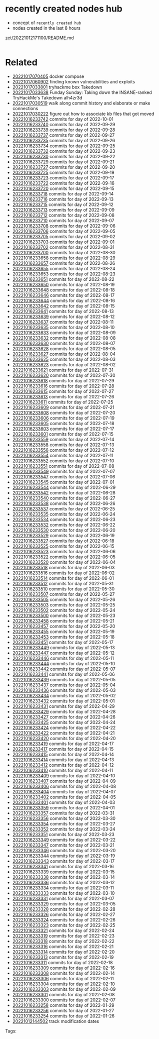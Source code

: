 # recently created nodes hub

- concept of `recently created hub`
- nodes created in the last 8 hours

zet/20221012171100/README.md

```
```


# Related

- [20221017070405](/zet/20221017070405/README.md) docker compose
- [20221017060902](/zet/20221017060902/README.md) finding known vulnerabilities and exploits
- [20221017033801](/zet/20221017033801/README.md) tryhackme box Takedown
- [20221017033638](/zet/20221017033638/README.md) Funday Sunday: Taking down the INSANE-ranked TryHackMe's Takedown alh4zr3d
- [20221017030519](/zet/20221017030519/README.md) walk along commit history and elaborate or make connections
- [20221017030222](/zet/20221017030222/README.md) figure out how to associate kb files that got moved
- [20221016233742](/zet/20221016233742/README.md) commits for day of 2022-10-01
- [20221016233740](/zet/20221016233740/README.md) commits for day of 2022-09-29
- [20221016233739](/zet/20221016233739/README.md) commits for day of 2022-09-28
- [20221016233737](/zet/20221016233737/README.md) commits for day of 2022-09-27
- [20221016233735](/zet/20221016233735/README.md) commits for day of 2022-09-26
- [20221016233734](/zet/20221016233734/README.md) commits for day of 2022-09-25
- [20221016233732](/zet/20221016233732/README.md) commits for day of 2022-09-23
- [20221016233730](/zet/20221016233730/README.md) commits for day of 2022-09-22
- [20221016233729](/zet/20221016233729/README.md) commits for day of 2022-09-21
- [20221016233727](/zet/20221016233727/README.md) commits for day of 2022-09-20
- [20221016233725](/zet/20221016233725/README.md) commits for day of 2022-09-19
- [20221016233723](/zet/20221016233723/README.md) commits for day of 2022-09-17
- [20221016233722](/zet/20221016233722/README.md) commits for day of 2022-09-16
- [20221016233720](/zet/20221016233720/README.md) commits for day of 2022-09-15
- [20221016233718](/zet/20221016233718/README.md) commits for day of 2022-09-14
- [20221016233716](/zet/20221016233716/README.md) commits for day of 2022-09-13
- [20221016233715](/zet/20221016233715/README.md) commits for day of 2022-09-12
- [20221016233713](/zet/20221016233713/README.md) commits for day of 2022-09-09
- [20221016233712](/zet/20221016233712/README.md) commits for day of 2022-09-08
- [20221016233710](/zet/20221016233710/README.md) commits for day of 2022-09-07
- [20221016233708](/zet/20221016233708/README.md) commits for day of 2022-09-06
- [20221016233706](/zet/20221016233706/README.md) commits for day of 2022-09-05
- [20221016233705](/zet/20221016233705/README.md) commits for day of 2022-09-02
- [20221016233703](/zet/20221016233703/README.md) commits for day of 2022-09-01
- [20221016233702](/zet/20221016233702/README.md) commits for day of 2022-08-31
- [20221016233700](/zet/20221016233700/README.md) commits for day of 2022-08-30
- [20221016233658](/zet/20221016233658/README.md) commits for day of 2022-08-29
- [20221016233657](/zet/20221016233657/README.md) commits for day of 2022-08-26
- [20221016233655](/zet/20221016233655/README.md) commits for day of 2022-08-24
- [20221016233653](/zet/20221016233653/README.md) commits for day of 2022-08-23
- [20221016233651](/zet/20221016233651/README.md) commits for day of 2022-08-22
- [20221016233650](/zet/20221016233650/README.md) commits for day of 2022-08-19
- [20221016233648](/zet/20221016233648/README.md) commits for day of 2022-08-18
- [20221016233646](/zet/20221016233646/README.md) commits for day of 2022-08-17
- [20221016233644](/zet/20221016233644/README.md) commits for day of 2022-08-16
- [20221016233642](/zet/20221016233642/README.md) commits for day of 2022-08-15
- [20221016233641](/zet/20221016233641/README.md) commits for day of 2022-08-13
- [20221016233639](/zet/20221016233639/README.md) commits for day of 2022-08-12
- [20221016233637](/zet/20221016233637/README.md) commits for day of 2022-08-11
- [20221016233635](/zet/20221016233635/README.md) commits for day of 2022-08-10
- [20221016233633](/zet/20221016233633/README.md) commits for day of 2022-08-09
- [20221016233632](/zet/20221016233632/README.md) commits for day of 2022-08-08
- [20221016233630](/zet/20221016233630/README.md) commits for day of 2022-08-07
- [20221016233628](/zet/20221016233628/README.md) commits for day of 2022-08-05
- [20221016233627](/zet/20221016233627/README.md) commits for day of 2022-08-04
- [20221016233625](/zet/20221016233625/README.md) commits for day of 2022-08-03
- [20221016233623](/zet/20221016233623/README.md) commits for day of 2022-08-02
- [20221016233621](/zet/20221016233621/README.md) commits for day of 2022-07-31
- [20221016233620](/zet/20221016233620/README.md) commits for day of 2022-07-30
- [20221016233618](/zet/20221016233618/README.md) commits for day of 2022-07-29
- [20221016233616](/zet/20221016233616/README.md) commits for day of 2022-07-28
- [20221016233615](/zet/20221016233615/README.md) commits for day of 2022-07-27
- [20221016233613](/zet/20221016233613/README.md) commits for day of 2022-07-26
- [20221016233611](/zet/20221016233611/README.md) commits for day of 2022-07-25
- [20221016233609](/zet/20221016233609/README.md) commits for day of 2022-07-21
- [20221016233608](/zet/20221016233608/README.md) commits for day of 2022-07-20
- [20221016233606](/zet/20221016233606/README.md) commits for day of 2022-07-19
- [20221016233605](/zet/20221016233605/README.md) commits for day of 2022-07-18
- [20221016233603](/zet/20221016233603/README.md) commits for day of 2022-07-17
- [20221016233601](/zet/20221016233601/README.md) commits for day of 2022-07-15
- [20221016233559](/zet/20221016233559/README.md) commits for day of 2022-07-14
- [20221016233558](/zet/20221016233558/README.md) commits for day of 2022-07-13
- [20221016233556](/zet/20221016233556/README.md) commits for day of 2022-07-12
- [20221016233554](/zet/20221016233554/README.md) commits for day of 2022-07-11
- [20221016233552](/zet/20221016233552/README.md) commits for day of 2022-07-10
- [20221016233551](/zet/20221016233551/README.md) commits for day of 2022-07-08
- [20221016233549](/zet/20221016233549/README.md) commits for day of 2022-07-07
- [20221016233547](/zet/20221016233547/README.md) commits for day of 2022-07-06
- [20221016233545](/zet/20221016233545/README.md) commits for day of 2022-07-01
- [20221016233544](/zet/20221016233544/README.md) commits for day of 2022-06-29
- [20221016233542](/zet/20221016233542/README.md) commits for day of 2022-06-28
- [20221016233540](/zet/20221016233540/README.md) commits for day of 2022-06-27
- [20221016233538](/zet/20221016233538/README.md) commits for day of 2022-06-26
- [20221016233537](/zet/20221016233537/README.md) commits for day of 2022-06-25
- [20221016233535](/zet/20221016233535/README.md) commits for day of 2022-06-24
- [20221016233534](/zet/20221016233534/README.md) commits for day of 2022-06-23
- [20221016233532](/zet/20221016233532/README.md) commits for day of 2022-06-22
- [20221016233530](/zet/20221016233530/README.md) commits for day of 2022-06-20
- [20221016233529](/zet/20221016233529/README.md) commits for day of 2022-06-19
- [20221016233527](/zet/20221016233527/README.md) commits for day of 2022-06-18
- [20221016233525](/zet/20221016233525/README.md) commits for day of 2022-06-15
- [20221016233523](/zet/20221016233523/README.md) commits for day of 2022-06-06
- [20221016233522](/zet/20221016233522/README.md) commits for day of 2022-06-05
- [20221016233520](/zet/20221016233520/README.md) commits for day of 2022-06-04
- [20221016233518](/zet/20221016233518/README.md) commits for day of 2022-06-03
- [20221016233516](/zet/20221016233516/README.md) commits for day of 2022-06-02
- [20221016233514](/zet/20221016233514/README.md) commits for day of 2022-06-01
- [20221016233512](/zet/20221016233512/README.md) commits for day of 2022-05-31
- [20221016233510](/zet/20221016233510/README.md) commits for day of 2022-05-30
- [20221016233507](/zet/20221016233507/README.md) commits for day of 2022-05-27
- [20221016233505](/zet/20221016233505/README.md) commits for day of 2022-05-26
- [20221016233503](/zet/20221016233503/README.md) commits for day of 2022-05-25
- [20221016233502](/zet/20221016233502/README.md) commits for day of 2022-05-24
- [20221016233500](/zet/20221016233500/README.md) commits for day of 2022-05-23
- [20221016233458](/zet/20221016233458/README.md) commits for day of 2022-05-21
- [20221016233457](/zet/20221016233457/README.md) commits for day of 2022-05-20
- [20221016233455](/zet/20221016233455/README.md) commits for day of 2022-05-19
- [20221016233453](/zet/20221016233453/README.md) commits for day of 2022-05-18
- [20221016233451](/zet/20221016233451/README.md) commits for day of 2022-05-17
- [20221016233449](/zet/20221016233449/README.md) commits for day of 2022-05-13
- [20221016233447](/zet/20221016233447/README.md) commits for day of 2022-05-12
- [20221016233446](/zet/20221016233446/README.md) commits for day of 2022-05-11
- [20221016233444](/zet/20221016233444/README.md) commits for day of 2022-05-10
- [20221016233442](/zet/20221016233442/README.md) commits for day of 2022-05-07
- [20221016233441](/zet/20221016233441/README.md) commits for day of 2022-05-06
- [20221016233439](/zet/20221016233439/README.md) commits for day of 2022-05-05
- [20221016233437](/zet/20221016233437/README.md) commits for day of 2022-05-04
- [20221016233436](/zet/20221016233436/README.md) commits for day of 2022-05-03
- [20221016233434](/zet/20221016233434/README.md) commits for day of 2022-05-02
- [20221016233432](/zet/20221016233432/README.md) commits for day of 2022-05-01
- [20221016233431](/zet/20221016233431/README.md) commits for day of 2022-04-29
- [20221016233429](/zet/20221016233429/README.md) commits for day of 2022-04-28
- [20221016233427](/zet/20221016233427/README.md) commits for day of 2022-04-26
- [20221016233425](/zet/20221016233425/README.md) commits for day of 2022-04-24
- [20221016233424](/zet/20221016233424/README.md) commits for day of 2022-04-22
- [20221016233422](/zet/20221016233422/README.md) commits for day of 2022-04-21
- [20221016233420](/zet/20221016233420/README.md) commits for day of 2022-04-20
- [20221016233419](/zet/20221016233419/README.md) commits for day of 2022-04-17
- [20221016233417](/zet/20221016233417/README.md) commits for day of 2022-04-15
- [20221016233415](/zet/20221016233415/README.md) commits for day of 2022-04-14
- [20221016233414](/zet/20221016233414/README.md) commits for day of 2022-04-13
- [20221016233412](/zet/20221016233412/README.md) commits for day of 2022-04-12
- [20221016233410](/zet/20221016233410/README.md) commits for day of 2022-04-11
- [20221016233409](/zet/20221016233409/README.md) commits for day of 2022-04-10
- [20221016233407](/zet/20221016233407/README.md) commits for day of 2022-04-09
- [20221016233406](/zet/20221016233406/README.md) commits for day of 2022-04-08
- [20221016233404](/zet/20221016233404/README.md) commits for day of 2022-04-07
- [20221016233402](/zet/20221016233402/README.md) commits for day of 2022-04-05
- [20221016233401](/zet/20221016233401/README.md) commits for day of 2022-04-03
- [20221016233359](/zet/20221016233359/README.md) commits for day of 2022-04-01
- [20221016233357](/zet/20221016233357/README.md) commits for day of 2022-03-31
- [20221016233356](/zet/20221016233356/README.md) commits for day of 2022-03-30
- [20221016233354](/zet/20221016233354/README.md) commits for day of 2022-03-27
- [20221016233352](/zet/20221016233352/README.md) commits for day of 2022-03-24
- [20221016233351](/zet/20221016233351/README.md) commits for day of 2022-03-23
- [20221016233349](/zet/20221016233349/README.md) commits for day of 2022-03-22
- [20221016233347](/zet/20221016233347/README.md) commits for day of 2022-03-21
- [20221016233346](/zet/20221016233346/README.md) commits for day of 2022-03-20
- [20221016233344](/zet/20221016233344/README.md) commits for day of 2022-03-19
- [20221016233343](/zet/20221016233343/README.md) commits for day of 2022-03-17
- [20221016233341](/zet/20221016233341/README.md) commits for day of 2022-03-16
- [20221016233339](/zet/20221016233339/README.md) commits for day of 2022-03-15
- [20221016233338](/zet/20221016233338/README.md) commits for day of 2022-03-14
- [20221016233336](/zet/20221016233336/README.md) commits for day of 2022-03-12
- [20221016233334](/zet/20221016233334/README.md) commits for day of 2022-03-11
- [20221016233333](/zet/20221016233333/README.md) commits for day of 2022-03-10
- [20221016233331](/zet/20221016233331/README.md) commits for day of 2022-03-07
- [20221016233329](/zet/20221016233329/README.md) commits for day of 2022-03-05
- [20221016233328](/zet/20221016233328/README.md) commits for day of 2022-02-28
- [20221016233326](/zet/20221016233326/README.md) commits for day of 2022-02-27
- [20221016233324](/zet/20221016233324/README.md) commits for day of 2022-02-26
- [20221016233323](/zet/20221016233323/README.md) commits for day of 2022-02-25
- [20221016233321](/zet/20221016233321/README.md) commits for day of 2022-02-24
- [20221016233319](/zet/20221016233319/README.md) commits for day of 2022-02-23
- [20221016233318](/zet/20221016233318/README.md) commits for day of 2022-02-22
- [20221016233316](/zet/20221016233316/README.md) commits for day of 2022-02-21
- [20221016233314](/zet/20221016233314/README.md) commits for day of 2022-02-20
- [20221016233313](/zet/20221016233313/README.md) commits for day of 2022-02-19
- [20221016233311](/zet/20221016233311/README.md) commits for day of 2022-02-18
- [20221016233309](/zet/20221016233309/README.md) commits for day of 2022-02-16
- [20221016233308](/zet/20221016233308/README.md) commits for day of 2022-02-14
- [20221016233306](/zet/20221016233306/README.md) commits for day of 2022-02-11
- [20221016233304](/zet/20221016233304/README.md) commits for day of 2022-02-10
- [20221016233303](/zet/20221016233303/README.md) commits for day of 2022-02-09
- [20221016233301](/zet/20221016233301/README.md) commits for day of 2022-02-08
- [20221016233300](/zet/20221016233300/README.md) commits for day of 2022-02-07
- [20221016233258](/zet/20221016233258/README.md) commits for day of 2022-01-29
- [20221016233256](/zet/20221016233256/README.md) commits for day of 2022-01-27
- [20221016233254](/zet/20221016233254/README.md) commits for day of 2022-01-26
- [20221012144502](/zet/20221012144502/README.md) track modification dates

Tags:

    
